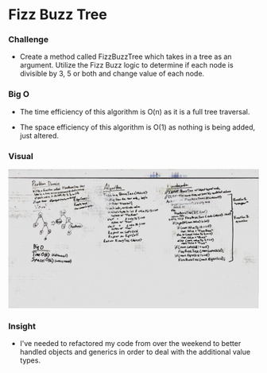 # Fizz Buzz Tree

### Challenge

- Create a method called FizzBuzzTree which takes in a tree as an argument. Utilize the Fizz Buzz logic to determine if each node is divisible by 3, 5 or both and change value of each node.

### Big O

- The time efficiency of this algorithm is O(n) as it is a full tree traversal.

- The space efficiency of this algorithm is O(1) as nothing is being added, just altered.

### Visual
![SCREENSHOT](https://github.com/ntibbals/data-structures-and-algorithms/blob/master/Challenges/FizzBuzzTree/board.JPG)

### Insight

- I've needed to refactored my code from over the weekend to better handled objects and generics in order to deal with the additional value types.